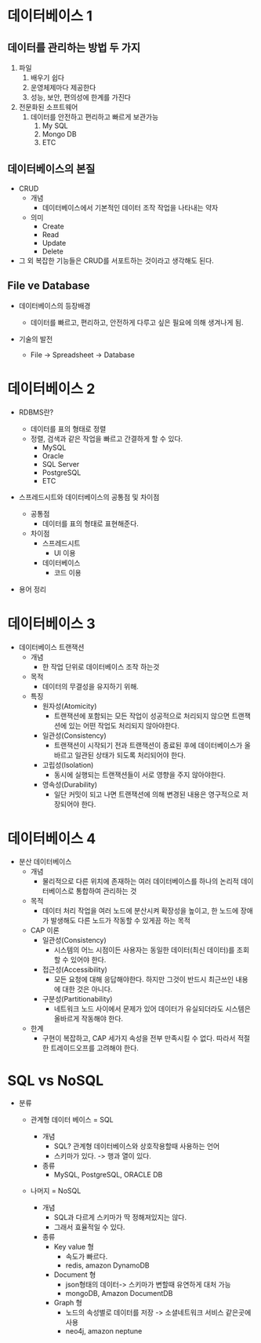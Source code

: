 # 데이터베이스 1

## 데이터를 관리하는 방법 두 가지

1. 파일
   1. 배우기 쉽다
   2. 운영체제마다 제공한다
   3. 성능, 보안, 편의성에 한계를 가진다
2. 전문화된 소프트웨어
   1. 데이터를 안전하고 편리하고 빠르게 보관가능
      1. My SQL
      2. Mongo DB
      3. ETC

## 데이터베이스의 본질
- CRUD
  - 개념 
      - 데이터베이스에서 기본적인 데이터 조작 작업을 나타내는 약자  
  - 의미
      - Create
      - Read
      - Update
      - Delete
- 그 외 복잡한 기능들은 CRUD를 서포트하는 것이라고 생각해도 된다.

## File ve Database

- 데이터베이스의 등장배경
  - 데이터를 빠르고, 편리하고, 안전하게 다루고 싶은 필요에 의해 생겨나게 됨.

- 기술의 발전
  - File -> Spreadsheet -> Database


# 데이터베이스 2

- RDBMS란?
  - 데이터를 표의 형태로 정렬
  - 정렬, 검색과 같은 작업을 빠르고 간결하게 할 수 있다.
    - MySQL
    - Oracle
    - SQL Server
    - PostgreSQL
    - ETC

- 스프레드시트와 데이터베이스의 공통점 및 차이점
  - 공통점
    - 데이터를 표의 형태로 표현해준다.
  - 차이점
    - 스프레드시트
      - UI 이용
    - 데이터베이스
      - 코드 이용
- 용어 정리


# 데이터베이스 3

- 데이터베이스 트랜잭션 
   - 개념
     - 한 작업 단위로 데이터베이스 조작 하는것
   - 목적
     - 데이터의 무결성을 유지하기 위해.
   - 특징 
     - 원자성(Atomicity)
         - 트랜잭션에 포함되는 모든 작업이 성공적으로 처리되지 않으면 트랜잭션에 있는 어떤 작업도 처리되지 않아야한다.  
     - 일관성(Consistency)
         - 트랜잭션이 시작되기 전과 트랜잭션이 종료된 후에 데이터베이스가 올바르고 일관된 상태가 되도록 처리되어야 한다. 
     - 고립성(Isolation)
         - 동시에 실행되는 트랜잭션들이 서로 영향을 주지 않아야한다. 
     - 영속성(Durability) 
         - 일단 커밋이 되고 나면 트랜잭션에 의해 변경된 내용은 영구적으로 저장되어야 한다. 
 
# 데이터베이스 4

- 분산 데이터베이스
   - 개념
     - 물리적으로 다른 위치에 존재하는 여러 데이터베이스를 하나의 논리적 데이터베이스로 통합하여 관리하는 것
   - 목적
     - 데이터 처리 작업을 여러 노드에 분산시켜 확장성을 높이고, 한 노드에 장애가 발생해도 다른 노드가 작동할 수 있게끔 하는 목적
   - CAP 이론
     - 일관성(Consistency)
       - 시스템의 어느 시점이든 사용자는 동일한 데이터(최신 데이터)를 조회할 수 있어야 한다.
     - 접근성(Accessibility)
       - 모든 요청에 대해 응답해야한다. 하지만 그것이 반드시 최근쓰인 내용에 대한 것은 아니다.
     - 구분성(Partitionability)
       - 네트워크 노드 사이에서 문제가 있어 데이터가 유실되더라도 시스템은 올바르게 작동해야 한다.    
   - 한계
     - 구현이 복잡하고, CAP 세가지 속성을 전부 만족시킬 수 없다. 따라서 적절한 트레이드오프를 고려해야 한다. 

# SQL vs NoSQL
- 분류 
   - 관계형 데이터 베이스 = SQL 
      - 개념
         - SQL? 관계형 데이터베이스와 상호작용할때 사용하는 언어 
         - 스키마가 있다. -> 행과 열이 있다.
      - 종류
         - MySQL, PostgreSQL, ORACLE DB

   - 나머지              = NoSQL
      - 개념
         - SQL과 다르게 스키마가 딱 정해져있지는 않다.
         - 그래서 효율적일 수 있다. 
      - 종류
         -  Key value 형
            - 속도가 빠르다.
            - redis, amazon DynamoDB  
         -  Document 형
            - json형태의 데이터-> 스키마가 변할때 유연하게 대처 가능  
            - mongoDB, Amazon DocumentDB
         -  Graph 형
            - 노드의 속성별로 데이터를 저장 -> 소셜네트워크 서비스 같은곳에 사용
            - neo4j, amazon neptune 

